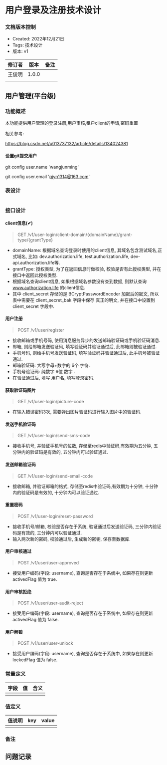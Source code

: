 # 用户登录及注册技术设计

### 文档版本控制

- Created: 2022年12月21日
- Tags: 技术设计
- 版本: v1


| 修订者 | 版本  | 备注 |
| ------ | ----- | ---- |
| 王俊明 | 1.0.0 |      |
|        |       |      |

## 用户管理(平台级)

### 功能概述

本功能提供用户管理的登录注册,用户审核,租户client的申请,密码重置

相关参考:

https://blog.csdn.net/u013737132/article/details/134024381

#### 设置git提交用户

git config user.name 'wangjunming'

git config user.email 'qjyn1314@163.com'

### 表设计

```sql

```

### 接口设计

#### client信息(✔)

> GET /v1/user-login/client-domain/{domainName}/grant-type/{grantType}

- domainName: 根据域名查询登录时使用的client信息, 其域名包含测试域名,正式域名, 比如: dev.authorization.life,
  test.authorization.life, dev-api.authorization.life等.
- grantType: 授权类型, 为了在返回信息时做校验, 校验是否有此授权类型, 并在接口中返回此授权类型.
- 根据域名查询client信息, 如果根据域名参数没有查到数据, 则默认查询 www.authorization.life 的client信息.
- 其中 client_secret 存储的是 BCryptPasswordEncoder 加密后的密文, 所以表中需要在 client_secret_bak 字段中保存 真正的明文,
  并在接口中设置到 client_secret 字段中.

#### 用户注册

> POST /v1/user/register

- 接收邮箱或手机号码, 使用消息服务异步的发送邮箱验证码或手机验证码消息.
- 邮箱, 则给邮箱发送验证码, 填写验证码并验证通过后, 此邮箱则被验证通过.
- 手机号码, 则给手机号发送验证码, 填写验证码并验证通过后, 此手机号被验证通过.
- 邮箱验证码: 大写字母+数字的 6个 字符.
- 手机号验证码: 纯数字 6位 数字 .
- 在验证通过后, 填写 用户名, 填写登录密码.

#### 获取验证码图片

> GET /v1/user-login/picture-code

- 在输入错误密码3次, 需要弹出图片验证码进行输入图片中的验证码.

#### 发送手机验证码

> GET /v1/user-login/send-sms-code

- 接收手机号, 并验证手机号的位数, 存储至redis中验证码,有效期为五分钟, 五分钟内的验证码是有效的, 五分钟内可以验证通过.

#### 发送邮箱验证码

> GET /v1/user-login/send-email-code

- 接收邮箱, 并验证邮箱的格式, 存储至redis中验证码,有效期为十分钟, 十分钟内的验证码是有效的, 十分钟内可以验证通过.

#### 重置密码

> POST /v1/user-login/reset-password

- 接收手机号/邮箱, 校验是否存在于系统, 验证通过后发送验证码, 三分钟内验证码是有效的, 三分钟内可以验证通过.
- 输入两次新的密码, 校验通过后, 生成新的密钥, 保存至数据库.

#### 用户审核通过

> POST /v1/user/user-approved

- 接受用户编码(字段: username), 查询是否存在于系统中, 如果存在则更新 activedFlag 值为 true.

#### 用户审核拒绝

> POST /v1/user/user-audit-reject

- 接受用户编码(字段: username), 查询是否存在于系统中, 如果存在则更新 activedFlag 值为 false.

#### 用户解锁

> POST /v1/user/user-unlock

- 接受用户编码(字段: username), 查询是否存在于系统中, 如果存在则更新 lockedFlag 值为 false.

### 常量定义


| 字段 | 值 | 含义 |
| ---- | -- | ---- |
|      |    |      |

### 值定义


| 值说明 | key | value |
| ------ | --- | ----- |
|        |     |       |

### 备注

## 问题记录
